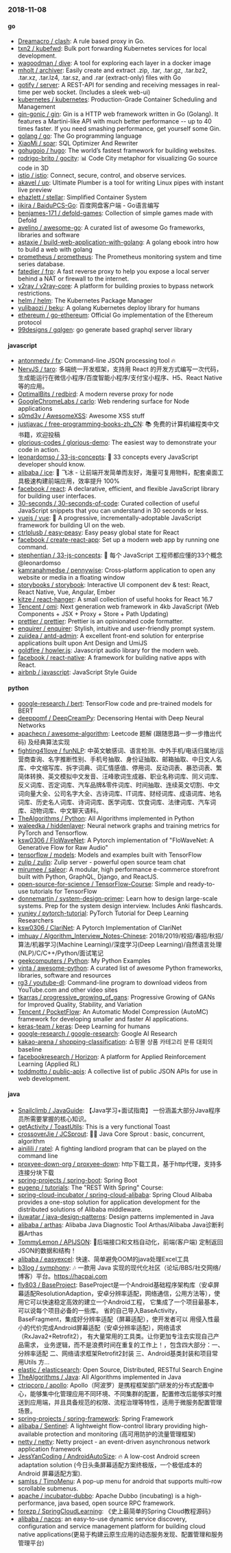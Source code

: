 ### 2018-11-08

#### go
* [Dreamacro / clash](https://github.com/Dreamacro/clash): A rule based proxy in Go.
* [txn2 / kubefwd](https://github.com/txn2/kubefwd): Bulk port forwarding Kubernetes services for local development.
* [wagoodman / dive](https://github.com/wagoodman/dive): A tool for exploring each layer in a docker image
* [mholt / archiver](https://github.com/mholt/archiver): Easily create and extract .zip, .tar, .tar.gz, .tar.bz2, .tar.xz, .tar.lz4, .tar.sz, and .rar (extract-only) files with Go
* [gotify / server](https://github.com/gotify/server): A REST-API for sending and receiving messages in real-time per web socket. (Includes a sleek web-ui)
* [kubernetes / kubernetes](https://github.com/kubernetes/kubernetes): Production-Grade Container Scheduling and Management
* [gin-gonic / gin](https://github.com/gin-gonic/gin): Gin is a HTTP web framework written in Go (Golang). It features a Martini-like API with much better performance -- up to 40 times faster. If you need smashing performance, get yourself some Gin.
* [golang / go](https://github.com/golang/go): The Go programming language
* [XiaoMi / soar](https://github.com/XiaoMi/soar): SQL Optimizer And Rewriter
* [gohugoio / hugo](https://github.com/gohugoio/hugo): The world’s fastest framework for building websites.
* [rodrigo-brito / gocity](https://github.com/rodrigo-brito/gocity): 📊 Code City metaphor for visualizing Go source code in 3D
* [istio / istio](https://github.com/istio/istio): Connect, secure, control, and observe services.
* [akavel / up](https://github.com/akavel/up): Ultimate Plumber is a tool for writing Linux pipes with instant live preview
* [ehazlett / stellar](https://github.com/ehazlett/stellar): Simplified Container System
* [iikira / BaiduPCS-Go](https://github.com/iikira/BaiduPCS-Go): 百度网盘客户端 - Go语言编写
* [benjames-171 / defold-games](https://github.com/benjames-171/defold-games): Collection of simple games made with Defold
* [avelino / awesome-go](https://github.com/avelino/awesome-go): A curated list of awesome Go frameworks, libraries and software
* [astaxie / build-web-application-with-golang](https://github.com/astaxie/build-web-application-with-golang): A golang ebook intro how to build a web with golang
* [prometheus / prometheus](https://github.com/prometheus/prometheus): The Prometheus monitoring system and time series database.
* [fatedier / frp](https://github.com/fatedier/frp): A fast reverse proxy to help you expose a local server behind a NAT or firewall to the internet.
* [v2ray / v2ray-core](https://github.com/v2ray/v2ray-core): A platform for building proxies to bypass network restrictions.
* [helm / helm](https://github.com/helm/helm): The Kubernetes Package Manager
* [yulibaozi / beku](https://github.com/yulibaozi/beku): A golang Kubernetes deploy library for humans
* [ethereum / go-ethereum](https://github.com/ethereum/go-ethereum): Official Go implementation of the Ethereum protocol
* [99designs / gqlgen](https://github.com/99designs/gqlgen): go generate based graphql server library

#### javascript
* [antonmedv / fx](https://github.com/antonmedv/fx): Command-line JSON processing tool 🔥
* [NervJS / taro](https://github.com/NervJS/taro): 多端统一开发框架，支持用 React 的开发方式编写一次代码，生成能运行在微信小程序/百度智能小程序/支付宝小程序、H5、React Native 等的应用。
* [OptimalBits / redbird](https://github.com/OptimalBits/redbird): A modern reverse proxy for node
* [GoogleChromeLabs / carlo](https://github.com/GoogleChromeLabs/carlo): Web rendering surface for Node applications
* [s0md3v / AwesomeXSS](https://github.com/s0md3v/AwesomeXSS): Awesome XSS stuff
* [justjavac / free-programming-books-zh_CN](https://github.com/justjavac/free-programming-books-zh_CN): 📚 免费的计算机编程类中文书籍，欢迎投稿
* [glorious-codes / glorious-demo](https://github.com/glorious-codes/glorious-demo): The easiest way to demonstrate your code in action.
* [leonardomso / 33-js-concepts](https://github.com/leonardomso/33-js-concepts): 📜 33 concepts every JavaScript developer should know.
* [alibaba / ice](https://github.com/alibaba/ice): 🚀 飞冰 - 让前端开发简单而友好，海量可复用物料，配套桌面工具极速构建前端应用，效率提升 100%
* [facebook / react](https://github.com/facebook/react): A declarative, efficient, and flexible JavaScript library for building user interfaces.
* [30-seconds / 30-seconds-of-code](https://github.com/30-seconds/30-seconds-of-code): Curated collection of useful JavaScript snippets that you can understand in 30 seconds or less.
* [vuejs / vue](https://github.com/vuejs/vue): 🖖 A progressive, incrementally-adoptable JavaScript framework for building UI on the web.
* [ctrlplusb / easy-peasy](https://github.com/ctrlplusb/easy-peasy): Easy peasy global state for React
* [facebook / create-react-app](https://github.com/facebook/create-react-app): Set up a modern web app by running one command.
* [stephentian / 33-js-concepts](https://github.com/stephentian/33-js-concepts): 📜 每个 JavaScript 工程师都应懂的33个概念 @leonardomso
* [kamranahmedse / pennywise](https://github.com/kamranahmedse/pennywise): Cross-platform application to open any website or media in a floating window
* [storybooks / storybook](https://github.com/storybooks/storybook): Interactive UI component dev & test: React, React Native, Vue, Angular, Ember
* [kitze / react-hanger](https://github.com/kitze/react-hanger): A small collection of useful hooks for React 16.7
* [Tencent / omi](https://github.com/Tencent/omi): Next generation web framework in 4kb JavaScript (Web Components + JSX + Proxy + Store + Path Updating)
* [prettier / prettier](https://github.com/prettier/prettier): Prettier is an opinionated code formatter.
* [enquirer / enquirer](https://github.com/enquirer/enquirer): Stylish, intuitive and user-friendly prompt system.
* [zuiidea / antd-admin](https://github.com/zuiidea/antd-admin): A excellent front-end solution for enterprise applications built upon Ant Design and UmiJS
* [goldfire / howler.js](https://github.com/goldfire/howler.js): Javascript audio library for the modern web.
* [facebook / react-native](https://github.com/facebook/react-native): A framework for building native apps with React.
* [airbnb / javascript](https://github.com/airbnb/javascript): JavaScript Style Guide

#### python
* [google-research / bert](https://github.com/google-research/bert): TensorFlow code and pre-trained models for BERT
* [deeppomf / DeepCreamPy](https://github.com/deeppomf/DeepCreamPy): Decensoring Hentai with Deep Neural Networks
* [apachecn / awesome-algorithm](https://github.com/apachecn/awesome-algorithm): Leetcode 题解 (跟随思路一步一步撸出代码) 及经典算法实现
* [fighting41love / funNLP](https://github.com/fighting41love/funNLP): 中英文敏感词、语言检测、中外手机/电话归属地/运营商查询、名字推断性别、手机号抽取、身份证抽取、邮箱抽取、中日文人名库、中文缩写库、拆字词典、词汇情感值、停用词、反动词表、暴恐词表、繁简体转换、英文模拟中文发音、汪峰歌词生成器、职业名称词库、同义词库、反义词库、否定词库、汽车品牌&零件词库、时间抽取、连续英文切割、中文词向量大全、公司名字大全、古诗词库、IT词库、财经词库、成语词库、地名词库、历史名人词库、诗词词库、医学词库、饮食词库、法律词库、汽车词库、动物词库、中文聊天语料。
* [TheAlgorithms / Python](https://github.com/TheAlgorithms/Python): All Algorithms implemented in Python
* [waleedka / hiddenlayer](https://github.com/waleedka/hiddenlayer): Neural network graphs and training metrics for PyTorch and Tensorflow.
* [ksw0306 / FloWaveNet](https://github.com/ksw0306/FloWaveNet): A Pytorch implementation of "FloWaveNet: A Generative Flow for Raw Audio"
* [tensorflow / models](https://github.com/tensorflow/models): Models and examples built with TensorFlow
* [zulip / zulip](https://github.com/zulip/zulip): Zulip server - powerful open source team chat
* [mirumee / saleor](https://github.com/mirumee/saleor): A modular, high performance e-commerce storefront built with Python, GraphQL, Django, and ReactJS.
* [open-source-for-science / TensorFlow-Course](https://github.com/open-source-for-science/TensorFlow-Course): Simple and ready-to-use tutorials for TensorFlow
* [donnemartin / system-design-primer](https://github.com/donnemartin/system-design-primer): Learn how to design large-scale systems. Prep for the system design interview. Includes Anki flashcards.
* [yunjey / pytorch-tutorial](https://github.com/yunjey/pytorch-tutorial): PyTorch Tutorial for Deep Learning Researchers
* [ksw0306 / ClariNet](https://github.com/ksw0306/ClariNet): A Pytorch Implementation of ClariNet
* [imhuay / Algorithm_Interview_Notes-Chinese](https://github.com/imhuay/Algorithm_Interview_Notes-Chinese): 2018/2019/校招/春招/秋招/算法/机器学习(Machine Learning)/深度学习(Deep Learning)/自然语言处理(NLP)/C/C++/Python/面试笔记
* [geekcomputers / Python](https://github.com/geekcomputers/Python): My Python Examples
* [vinta / awesome-python](https://github.com/vinta/awesome-python): A curated list of awesome Python frameworks, libraries, software and resources
* [rg3 / youtube-dl](https://github.com/rg3/youtube-dl): Command-line program to download videos from YouTube.com and other video sites
* [tkarras / progressive_growing_of_gans](https://github.com/tkarras/progressive_growing_of_gans): Progressive Growing of GANs for Improved Quality, Stability, and Variation
* [Tencent / PocketFlow](https://github.com/Tencent/PocketFlow): An Automatic Model Compression (AutoMC) framework for developing smaller and faster AI applications.
* [keras-team / keras](https://github.com/keras-team/keras): Deep Learning for humans
* [google-research / google-research](https://github.com/google-research/google-research): Google AI Research
* [kakao-arena / shopping-classification](https://github.com/kakao-arena/shopping-classification): 쇼핑몰 상품 카테고리 분류 대회의 baseline
* [facebookresearch / Horizon](https://github.com/facebookresearch/Horizon): A platform for Applied Reinforcement Learning (Applied RL)
* [toddmotto / public-apis](https://github.com/toddmotto/public-apis): A collective list of public JSON APIs for use in web development.

#### java
* [Snailclimb / JavaGuide](https://github.com/Snailclimb/JavaGuide): 【Java学习+面试指南】 一份涵盖大部分Java程序员所需要掌握的核心知识。
* [getActivity / ToastUtils](https://github.com/getActivity/ToastUtils): This is a very functional Toast
* [crossoverJie / JCSprout](https://github.com/crossoverJie/JCSprout): 👨‍🎓 Java Core Sprout : basic, concurrent, algorithm
* [ainilili / ratel](https://github.com/ainilili/ratel): A fighting landlord program that can be played on the command line
* [proxyee-down-org / proxyee-down](https://github.com/proxyee-down-org/proxyee-down): http下载工具，基于http代理，支持多连接分块下载
* [spring-projects / spring-boot](https://github.com/spring-projects/spring-boot): Spring Boot
* [eugenp / tutorials](https://github.com/eugenp/tutorials): The "REST With Spring" Course:
* [spring-cloud-incubator / spring-cloud-alibaba](https://github.com/spring-cloud-incubator/spring-cloud-alibaba): Spring Cloud Alibaba provides a one-stop solution for application development for the distributed solutions of Alibaba middleware.
* [iluwatar / java-design-patterns](https://github.com/iluwatar/java-design-patterns): Design patterns implemented in Java
* [alibaba / arthas](https://github.com/alibaba/arthas): Alibaba Java Diagnostic Tool Arthas/Alibaba Java诊断利器Arthas
* [TommyLemon / APIJSON](https://github.com/TommyLemon/APIJSON): 🚀后端接口和文档自动化，前端(客户端) 定制返回JSON的数据和结构！
* [alibaba / easyexcel](https://github.com/alibaba/easyexcel): 快速、简单避免OOM的java处理Excel工具
* [b3log / symphony](https://github.com/b3log/symphony): 🎶 一款用 Java 实现的现代化社区（论坛/BBS/社交网络/博客）平台。https://hacpai.com
* [fly803 / BaseProject](https://github.com/fly803/BaseProject): BaseProject是一个Android基础程序架构库（安卓屏幕适配ResolutionAdaption，安卓分辨率适配，网络通信，公用方法等），使用它可以快速稳定高效的建立一个Android工程， 它集成了一个项目最基本，可以说每个项目必备的一些库。 省的自己导入BaseActivity，BaseFragment，集成好分辨率适配（屏幕适配），使开发者可以 用侵入性最小的代价完成Android屏幕适配（安卓分辨率适配），网络请求（RxJava2+Retrofit2）， 有大量常用的工具类。让你更加专注去实现自己产品需求， 业务逻辑，而不是浪费时间在重复的工作上！，包含四大部分：一、分辨率适配 二、网络请求框架Retrofit2封装 三、Android基类封装和项目常用Utils 方…
* [elastic / elasticsearch](https://github.com/elastic/elasticsearch): Open Source, Distributed, RESTful Search Engine
* [TheAlgorithms / Java](https://github.com/TheAlgorithms/Java): All Algorithms implemented in Java
* [ctripcorp / apollo](https://github.com/ctripcorp/apollo): Apollo（阿波罗）是携程框架部门研发的分布式配置中心，能够集中化管理应用不同环境、不同集群的配置，配置修改后能够实时推送到应用端，并且具备规范的权限、流程治理等特性，适用于微服务配置管理场景。
* [spring-projects / spring-framework](https://github.com/spring-projects/spring-framework): Spring Framework
* [alibaba / Sentinel](https://github.com/alibaba/Sentinel): A lightweight flow-control library providing high-available protection and monitoring (高可用防护的流量管理框架)
* [netty / netty](https://github.com/netty/netty): Netty project - an event-driven asynchronous network application framework
* [JessYanCoding / AndroidAutoSize](https://github.com/JessYanCoding/AndroidAutoSize): 🔥 A low-cost Android screen adaptation solution (今日头条屏幕适配方案终极版，一个极低成本的 Android 屏幕适配方案).
* [samlss / TimoMenu](https://github.com/samlss/TimoMenu): A pop-up menu for android that supports multi-row scrollable submenus.
* [apache / incubator-dubbo](https://github.com/apache/incubator-dubbo): Apache Dubbo (incubating) is a high-performance, java based, open source RPC framework.
* [forezp / SpringCloudLearning](https://github.com/forezp/SpringCloudLearning): 《史上最简单的Spring Cloud教程源码》
* [alibaba / nacos](https://github.com/alibaba/nacos): an easy-to-use dynamic service discovery, configuration and service management platform for building cloud native applications(更易于构建云原生应用的动态服务发现、配置管理和服务管理平台)
